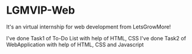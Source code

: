 # LGMVIP-Web

It's an virtual internship for web development from LetsGrowMore!

I've done Task1 of To-Do List with help of HTML, CSS
I've done Task2 of WebApplication with help of HTML, CSS and Javascript

